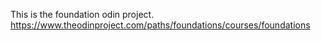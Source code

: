 This is the foundation odin project. https://www.theodinproject.com/paths/foundations/courses/foundations